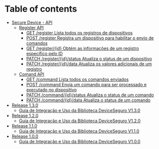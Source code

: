 # Table of contents

* [Secure Device - API](README.md)
  * [Register API](secure-device-api/register-api/README.md)
    * [GET /register Lista todos os registros de dispositivos](secure-device-api/register-api/get-register-lista-todos-os-registros-de-dispositivos.md)
    * [POST /register Registra um dispositivo para habilitar o envio de comandos](secure-device-api/register-api/post-register-registra-um-dispositivo-para-habilitar-o-envio-de-comandos.md)
    * [GET /register/{id} Obtém as informações de um registro específico pelo ID](secure-device-api/register-api/get-register-id-obtem-as-informacoes-de-um-registro-especifico-pelo-id.md)
    * [PATCH /register/{id}/status Atualiza o status de um dispositivo](secure-device-api/register-api/patch-register-id-status-atualiza-o-status-de-um-dispositivo.md)
    * [PATCH /register/{id}/data Atualiza os valores adicionais de um registro](secure-device-api/register-api/patch-register-id-data-atualiza-os-valores-adicionais-de-um-registro.md)
  * [Comand API](secure-device-api/comand-api/README.md)
    * [GET /command Lista todos os comandos enviados](secure-device-api/comand-api/get-command-lista-todos-os-comandos-enviados.md)
    * [POST /command Envia um comando para ser processado e executado no dispositivo](secure-device-api/comand-api/post-command-envia-um-comando-para-ser-processado-e-executado-no-dispositivo.md)
    * [PATCH /command/{id}/status Atualiza o status de um comando](secure-device-api/comand-api/patch-command-id-status-atualiza-o-status-de-um-comando.md)
    * [PATCH /command/{id}/data Atualiza o status de um comando](secure-device-api/comand-api/patch-command-id-data-atualiza-o-status-de-um-comando.md)
* [Release 1.3.0](<release-1.2.0/README (1).md>)
  * [Guia de Integração e Uso da Biblioteca DeviceSeguro V1.3.0](<release-1.2.0/guia-de-integracao-e-uso-da-biblioteca-deviceseguro-v1.2.0 (1).md>)
* [Release 1.2.0](release-1.2.0/README.md)
  * [Guia de Integração e Uso da Biblioteca DeviceSeguro V1.2.0](release-1.2.0/guia-de-integracao-e-uso-da-biblioteca-deviceseguro-v1.2.0.md)
* [Release 1.1.0](release-1.1.0/README.md)
  * [Guia de Integração e Uso da Biblioteca DeviceSeguro V1.1.0](release-1.1.0/guia-de-integracao-e-uso-da-biblioteca-deviceseguro-v1.1.0.md)
* [Release 1.0.0](release-1.0.0/README.md)
  * [Guia de Integração e Uso da Biblioteca DeviceSeguro V1.0.0](release-1.0.0/guia-de-integracao-e-uso-da-biblioteca-deviceseguro-v1.0.0.md)
